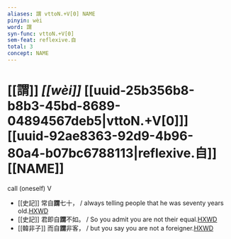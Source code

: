 ```yaml
---
aliases: 謂 vttoN.+V[0] NAME
pinyin: wèi
word: 謂
syn-func: vttoN.+V[0]
sem-feat: reflexive.自
total: 3
concept: NAME 
---
```

# [[謂]] *[[wèi]]*  [[uuid-25b356b8-b8b3-45bd-8689-04894567deb5|vttoN.+V[0]]] [[uuid-92ae8363-92d9-4b96-80a4-b07bc6788113|reflexive.自]] [[NAME]]
call (oneself) V
 - [[史記]] 常自**謂**七十， / always telling people that he was seventy years old.[HXWD](https://hxwd.org/textview.html?location=KR2a0001_tls_028-145a.10)
 - [[史記]] 君即自**謂**不如。 / So you admit you are not their equal.[HXWD](https://hxwd.org/textview.html?location=KR2a0001_tls_101-10a.26)
 - [[韓非子]] 而自**謂**非客， / but you say you are not a foreigner.[HXWD](https://hxwd.org/textview.html?location=KR3c0005_tls_022-28a.4)